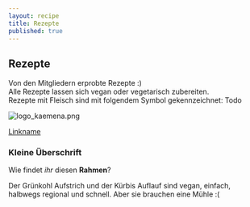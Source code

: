 ```yaml
---
layout: recipe
title: Rezepte
published: true
---
```




## Rezepte

Von den Mitgliedern erprobte Rezepte :)<br>
Alle Rezepte lassen sich vegan oder vegetarisch zubereiten.<br>
Rezepte mit Fleisch sind mit folgendem Symbol gekennzeichnet: Todo<br>

![logo_kaemena.png]({{site.baseurl}}/public/images/logo_kaemena.png)

[Linkname](www.treenote.de)

### Kleine Überschrift

Wie findet _ihr_ diesen **Rahmen**?

Der Grünkohl Aufstrich und der Kürbis Auflauf sind vegan, einfach, halbwegs regional und schnell. Aber sie brauchen eine Mühle :(
